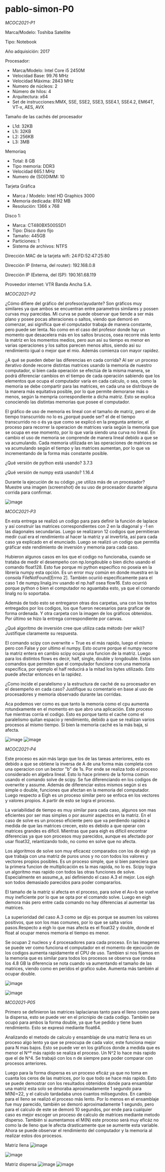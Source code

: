 # pablo-simon-P0
*MCOC2021-P1*

Marca/Modelo: Toshiba Satellite

Tipo: Notebook

Año adquisición: 2017

Procesador:
- Marca/Modelo: Intel Core i5 2450M
- Velocidad Base: 99.76 MHz
- Velocidad Máxima: 2843 MHz
- Numero de núcleos: 2
- Número de hilos: 4
- Arquitectura: x64
- Set de instrucciones:MMX, SSE, SSE2, SSE3, SSE4.1, SSE4.2, EM64T, VT-x, AES, AVX

Tamaño de las cachés del procesador
- L1d: 32KB
- L1i: 32KB
- L2: 256KB
- L3: 3MB

Memoriaq
- Total: 8 GB
- Tipo memoria: DDR3
- Velocidad 665.1 MHz
- Numero de (SO)DIMM: 10

Tarjeta Gráfica
- Marca / Modelo: Intel HD Graphics 3000
- Memoria dedicada: 8192 MB
- Resolución: 1366 x 768

Disco 1:
- Marca: CT480BX500SSD1
- Tipo: Disco duro fijo
- Tamaño: 445GB
- Particiones: 1
- Sistema de archivos: NTFS

Dirección MAC de la tarjeta wifi: 24:FD:52:47:25:80

Dirección IP (Interna, del router): 192.168.0.8

Dirección IP (Externa, del ISP): 190.161.68.119

Proveedor internet: VTR Banda Ancha S.A.

*MCOC2021-P2*

¿Cómo difiere del gráfico del profesor/ayudante?
Son gráficos muy similares ya que ambos se encuentran entre parametros similares y possen curvas muy parecidas. Mi curva se puede observar que tiende a ser más plano y posee pocas alteraciones o saltos, viendo que demoró en comenzar, asi significa que el computador trabaja de manera constante, pero puede ser lenta.
No como en el caso del profesor donde hay un momento que desacelera más en los saltos bruscos, osea recorre más lento la matriz en los momentos medios, pero aun así su tiempo es menor en varias operaciones y los saltos parecen menos altos, siendo asi su rendimiento igual o mejor que el mio. Además comienza con mayor rapidez.

¿A qué se pueden deber las diferencias en cada corrida?
Al ser un proceso iterativo donde recorre distintas matrices usando la memoria de nuestro computador, si bien cada operación se efectúa de la misma manera, se podrá diferenciar cambios en el tiempo de cada operación sabiendo que los elementos que ocupa el computador varía en cada calculo, o sea,
como la memoria se debe compartir para las matrices, en cada una se distribuye de la manera más equitativa posible, por lo que permite demorarse más o menos, según la mempria correspondiente a dicha matriz. Esto se explica conociendo las distintas memorias que posee el computador. 

El gráfico de uso de memoria es lineal con el tamaño de matriz, pero el de tiempo transcurrido no lo es ¿porqué puede ser?
el de el tiempo transcurrido no o és ya que como se explicó en la pregunta anterior, el proceso para recorrer la operacion de matrices varía según la memoria que se ocupa en ese momento, por lo que varía siendo una curva no lineal. En cambio el uso de memoria se comprende de manera lineal debido a que se va acumulando.
Cada memoria utilizada en las operaciones de matrices se va acumulando según el tiempo y las matrices aumentan, por lo que va incrementando de la forma más constante posible. 

¿Qué versión de python está usando?
3.7.3

¿Qué versión de numpy está usando?
1.16.4

Durante la ejecución de su código ¿se utiliza más de un procesador? Muestre una imagen (screenshot) de su uso de procesador durante alguna corrida para confirmar. 

![image](https://user-images.githubusercontent.com/88359228/128463141-4ebdb61f-b4a2-4c50-b32c-215d837ab60b.png)

*MCOC2021-P3*

En esta entrega se realizó un codigo para para definir la función de laplace y así construir las matrices correspondientes con 2 en la diagonal y -1 en las diagonales secundarias. Luego se realizaron 12 codigos que permitieran medir cual era el rendimiento al hacer la matriz y al invertirla, así para cada caso ya explicado en el enunciado. Luego se realizó un codigo que permitía gráficar este rendimiento de inversión y memoria para cada caso. 

Hubieron algunos casos en los que el codigo no funcionaba, cuando se trataba de medir el desempeño con np.longdouble o bien dicho usando el comando float128. Esto fue porque mi python específico no poseia en la libreria numpy esta opción. Es un error muy común en donde muestra en la consola FileNotFound[Errno 2]. También ocuriió especificamente para el caso 1 de numpy.linalg.inv usando el np.half osea flow16. Esto ocurrió porque python o bien el computador no aguantaba esto, ya que el comando linalg no lo soportaba.

Además de todo esto se entregaron otras dos carpetas, una con los textos entregados por los codigos, los que fueron necesarios para graficar de forma ordenada. Y otra carpeta con la imagen de los gráficos obtenidos. 
Por último se hizo la entrega correspondiente por canvas.


¿Qué algoritmo de inversión cree que utiliza cada método (ver wiki)? Justifique claramente su respuesta.

El comando scipy con overwrite = True es el más rapido, luego el mismo pero con False y por ultimo el numpy. Esto ocurre porque el numpy recorre la matriz entera en cambio scipy ocupa una funcion de la matriz. Luego para los distintos flows es decir, half, single, double y longdouble. Estos son comandos que permiten que el computador funcione con una memoria específica, por ejemplo el half reducirá a la mitad los bytes utilizado. Esto puede afectar entonces en la rapidez.

¿Como incide el paralelismo y la estructura de caché de su procesador en el desempeño en cada caso? Justifique su comentario en base al uso de procesadores y memoria observado durante las corridas. 

Aca podemos ver como es que tanto la memoria como el cpu aumenta rotundxamente en el momento en que abro una aplicación. Este proceso fue mientras corría el codigo. Esto es porque tanto el cache como el paralelismo quitan espacio y rendimiento, debido a que se realizan varios procesos al mismo tiempo. Si bien la memoria caché es la más baja, si afecta.

![image](https://user-images.githubusercontent.com/88359228/130005010-762367c1-97d2-4a5c-8cbb-0d6c4c1b9400.png)
![image](https://user-images.githubusercontent.com/88359228/130005020-1011a951-7ff9-4017-bee5-6294da62a270.png)

*MCOC2021-P4*

Este proceso es aún más largo que los de las tareas anteriores, esto es debido a que se obtiene la inversa de A de una forma más completa con una operacion con un bector "b" de 1s. Por ende se realiza todo el proceso considerado en algebra lineal. Esto lo hace primero de la forma común usando el comando solve de scipy. Se fue diferenciando en los codigos de overwrite y assume. Además de diferenciar estos mismos según si es simple o double, funciones que afectan en la memoria del computador. 
Luego respecto a Eigh es un proceso similar pero se enfoca en los vectores y valores propios. A partir de esto se logra el proceso.


La variabilidad de tiempo es muy similar para cada caso, algunos son mas eficientes por ser mas simples o por asumir aspectos en la matriz. En el caso de solve es un proceso eficiente pero que va perdiendo rapidez a medida de que las matrices crecen, esto es debido a que operar con matrices grandes es dificil. Mientras que para eigh es dificil encontrar diferencias ya que son procesos muy parecidos, aunque es afectado por usar float32, relantizando todo, no como en solve que no afecta.


Los algoritmos de solve son muy eficacez comparados con los de eigh ya que trabaja con una matriz de puros unos y no con todos los valores y vectores propios posibles. Es un proceso simple, que si bien pareciera que la primera funcion de multiplicación es la mas rapida, no lo es. Scipy logra un algoritmo mas rapido con todos las otras funciones de solve. Especialmente en assume_a, así definiendo el caso A.3 el mejor. Los eigh son todos demasiado parecidos para poder compararlos.

El tamaño de la matriz si afecta en el proceso, para solve el Ax=b se vuelve muy ineficiente por lo que se opta por el comando solve. Luego en eigh demora más pero entre cada comando no hay diferencias al aumentar las matrices.

La superioridad del caso A.3 como se dijo es porque se asumen los valores positivos, que son los mas comunes, por lo que se salta varios pasos.Respecto a eigh lo que mas afecta es el float32 y double, donde el float al ocupar menos memoria el tiempo es menor.


Se ocupan 2 nucleos y 4 procesadores para cada proceso. En las imagenes se puede ver como funciona el computador en el momento de ejecución de los codigos aumenta rapidamente el CPU de uso. Tambien si nos fijamos en la memoria que es similar para todos los procesos se observa que rondea los 4.8 GB la diferencia se nota cuando va aumentando el tamaño de las matrices, viendo como en peridos el grafico sube. Aumenta más también al ocupar double.

![image](https://user-images.githubusercontent.com/88359228/130309101-5c05e2fb-8e65-4916-97ad-089e0fc24704.png)

![image](https://user-images.githubusercontent.com/88359228/130308854-4deeb27e-b7f0-4f40-8052-a845db61dc39.png)


*MCO2021-P05*

Primero se definieron las matrices laplacianas tanto para el lleno como para la dispersa, esto se puede ver en el pricnipio de cada codigo. También se ocupó para ambos la forma double, ya que fue pedido y tiene buen rendimiento. Esto se expresó mediante float64.

Analizando el metodo de calculo y ensamblaje de una matriz llena es un proceso algo lento ya que se preocupa de cada valor, este funciona mejor para N mas bajos. Esto se puede ver en los gráficos donde a medida que es menor el N^º más rapido se realiza el proceso. Un N^2 lo hace más rapido que el de N^4. Se trabajó con los n de siempre para poder comparar con procesos anteriores. 

Luego para la forma dispersa es un proceso eficáz ya que no toma en cuanta los ceros de las matrices, por lo que todo se hace más rapido. Esto se puede demostrar con los resultados obtenidos donde para ensamblar una matriz esta solo se dmoraba aproximadamente 1 segundo para M(N)=22, y el calculo tardadaba unos cuantos milisegundos. En cambio para el lleno se realizó el proceso más lento. Por lo menos en el ensamblaje fue muy parecido, también se demoró aproximadamente 1 segundo, pero para el calculo de este se demoró 10 segundos, por ende para cualquier caso es mejor escoger un proceso de calculo de matrices mediante metodo disperso. También si aumentamos el M(N) este proceso será muy eficáz no como la de lleno que le afecta drasticamente que se aumente esta variable. Ahora se puede observar el rendimiento del computador y la memoria al realizar estos dos procesos.


Matriz llena
![image](https://user-images.githubusercontent.com/88359228/131205185-657771eb-db96-45ea-91fc-777785d435c7.png)

![image](https://user-images.githubusercontent.com/88359228/131205190-e2246cbb-7e73-4bc5-bddd-9699198d32bc.png)


Matriz dispersa
![image](https://user-images.githubusercontent.com/88359228/131205207-19550e09-fc20-48ae-97a2-3b80c0e50f59.png)
![image](https://user-images.githubusercontent.com/88359228/131205214-ec904993-2ce9-45f4-8094-30673de0ef92.png)


